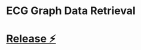 # ECG Graph Data Retrieval

# [Release ⚡️](https://github.com/jojodeYeswanth/ECG_ocr/releases/tag/1.0)

